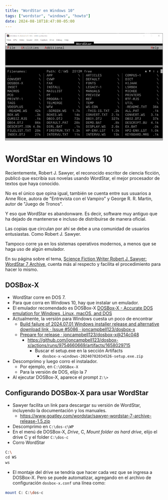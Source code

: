 ```yaml
---
title: "WordStar en Windows 10"
tags: ["wordstar", "windows", "howto"]
date: 2024-08-18T18:47:00-05:00
---
```


![](20240818-wordstar-windows10.png)

# WordStar en Windows 10

Recientemente, Robert J. Sawyer, el reconocido escritor de ciencia ficción, publicó que escribía sus novelas usando WordStar, el mejor procesador de textos que haya conocido.

No es el único que opina igual, también se cuenta entre sus usuarios a Anne Rice, autora de "Entrevista con el Vampiro" y George R. R. Martin, autor de "Juego de Tronos".

Y eso que WordStar es abandonware. Es decir, software muy antiguo que ha dejado de mantenerse e incluso de distribuirse de manera oficial. 

Las copias que circulan por ahí se debe a una comunidad de usuarios entusiastas. Como Robert J. Sawyer.

Tampoco corre ya en los sistemas operativos modernos, a menos que se haga uso de algún emulador.

En su página sobre el tema, [Science Fiction Writer Robert J. Sawyer: WordStar 7 Archive](https://sfwriter.com/ws7.htm), cuenta más al respecto y facilita el procedimiento para hacer lo mismo.

## DOSBox-X

- WordStar corre en DOS 7.
- Para que corra en Windows 10, hay que instalar un emulador.
- El emulador recomendado es DOSBox-X
 [DOSBox-X - Accurate DOS emulation for Windows, Linux, macOS, and DOS](https://dosbox-x.com/)
- Actualmente, la versión para Windows cuesta un poco de encontrar
    - [Build failure of 2024.07.01 Windows installer release and alternative download link · Issue #5086 · joncampbell123/dosbox-x](https://github.com/joncampbell123/dosbox-x/issues/5086)
    - [Prepare for release · joncampbell123/dosbox-x@214c048](https://github.com/joncampbell123/dosbox-x/actions/runs/9754660669)
        - https://github.com/joncampbell123/dosbox-x/actions/runs/9754660669/artifacts/1658029715
            - Buscar el setup.exe en la sección Artifacts
                - `dosbox-x-windows-20240702034526-setup.exe.zip`
- Descomprimo y luego corro el instalador.
    - Por ejemplo, en `C:\DOSBox-X`
    - Para la versión de DOS, elijo la 7
- Al ejecutar DOSBox-X, aparece el prompt `Z:\>`

## Configurando DOSBox-X para usar WordStar

- Sawyer facilita un link para descargar su versión de WordStar, incluyendo la documentación y los manuales.
    - https://www.goatley.com/wordstar/sawyer-wordstar-7-archive-release-1.5.zip 
- Descomprimo en `C:\dos-c\WP`
- En el menú de DOSBox-X, _Drive_, C, _Mount folder as hard drive_, elijo el drive C y el folder `C:\dos-c`
- Corro WordStar

```sh
C:\
cd WS
ws
```

- El montaje del drive se tendría que hacer cada vez que se ingresa a DOSBox-X. Pero se puede automatizar, agregando en el archivo de configuración `dosbox-x.conf` una línea como:

```sh
mount C: C:\dos-c
```

